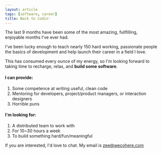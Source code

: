 ```yaml
---
layout: article
tags: [software, career]
title: Back to Codin'
---
```


The last 9 months have been some of the most amazing, fullfilling, enjoyable
months I've ever had.

I've been lucky enough to teach nearly 150 hard working, passionate people the
basics of development and help launch their career in a field I love.

This has consumed every ounce of my energy, so I'm looking forward to taking
time to recharge, relax, and **build some software**.

#### I can provide:

1. Some competence at writing useful, clean code
2. Mentoring for developers, project/product managers, or interaction designers
3. Horrible puns

#### I'm looking for:

1. A distributed team to work with
2. For 10~30 hours a week
3. To build something hard/fun/meaningful

If you are interested, I'd love to chat. My email is
[zee@wecohere.com](mailto:zee@wecohere.com)
